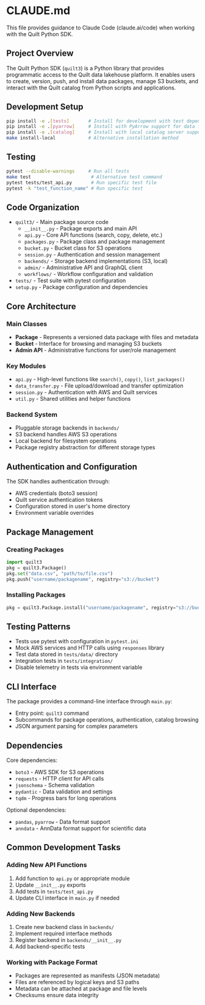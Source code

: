 # CLAUDE.md

This file provides guidance to Claude Code (claude.ai/code) when working with the Quilt Python SDK.

## Project Overview

The Quilt Python SDK (`quilt3`) is a Python library that provides programmatic access to the Quilt data lakehouse platform. It enables users to create, version, push, and install data packages, manage S3 buckets, and interact with the Quilt catalog from Python scripts and applications.

## Development Setup

```bash
pip install -e .[tests]       # Install for development with test dependencies
pip install -e .[pyarrow]     # Install with PyArrow support for data formats
pip install -e .[catalog]     # Install with local catalog server support
make install-local            # Alternative installation method
```

## Testing

```bash
pytest --disable-warnings     # Run all tests
make test                      # Alternative test command
pytest tests/test_api.py       # Run specific test file
pytest -k "test_function_name" # Run specific test
```

## Code Organization

- `quilt3/` - Main package source code
  - `__init__.py` - Package exports and main API
  - `api.py` - Core API functions (search, copy, delete, etc.)
  - `packages.py` - Package class and package management
  - `bucket.py` - Bucket class for S3 operations
  - `session.py` - Authentication and session management
  - `backends/` - Storage backend implementations (S3, local)
  - `admin/` - Administrative API and GraphQL client
  - `workflows/` - Workflow configuration and validation
- `tests/` - Test suite with pytest configuration
- `setup.py` - Package configuration and dependencies

## Core Architecture

### Main Classes
- **Package** - Represents a versioned data package with files and metadata
- **Bucket** - Interface for browsing and managing S3 buckets
- **Admin API** - Administrative functions for user/role management

### Key Modules
- `api.py` - High-level functions like `search()`, `copy()`, `list_packages()`
- `data_transfer.py` - File upload/download and transfer optimization
- `session.py` - Authentication with AWS and Quilt services
- `util.py` - Shared utilities and helper functions

### Backend System
- Pluggable storage backends in `backends/`
- S3 backend handles AWS S3 operations
- Local backend for filesystem operations
- Package registry abstraction for different storage types

## Authentication and Configuration

The SDK handles authentication through:
- AWS credentials (boto3 session)
- Quilt service authentication tokens
- Configuration stored in user's home directory
- Environment variable overrides

## Package Management

### Creating Packages
```python
import quilt3
pkg = quilt3.Package()
pkg.set("data.csv", "path/to/file.csv")
pkg.push("username/packagename", registry="s3://bucket")
```

### Installing Packages
```python
pkg = quilt3.Package.install("username/packagename", registry="s3://bucket")
```

## Testing Patterns

- Tests use pytest with configuration in `pytest.ini`
- Mock AWS services and HTTP calls using `responses` library
- Test data stored in `tests/data/` directory
- Integration tests in `tests/integration/`
- Disable telemetry in tests via environment variable

## CLI Interface

The package provides a command-line interface through `main.py`:
- Entry point: `quilt3` command
- Subcommands for package operations, authentication, catalog browsing
- JSON argument parsing for complex parameters

## Dependencies

Core dependencies:
- `boto3` - AWS SDK for S3 operations
- `requests` - HTTP client for API calls
- `jsonschema` - Schema validation
- `pydantic` - Data validation and settings
- `tqdm` - Progress bars for long operations

Optional dependencies:
- `pandas`, `pyarrow` - Data format support
- `anndata` - AnnData format support for scientific data

## Common Development Tasks

### Adding New API Functions
1. Add function to `api.py` or appropriate module
2. Update `__init__.py` exports
3. Add tests in `tests/test_api.py`
4. Update CLI interface in `main.py` if needed

### Adding New Backends
1. Create new backend class in `backends/`
2. Implement required interface methods
3. Register backend in `backends/__init__.py`
4. Add backend-specific tests

### Working with Package Format
- Packages are represented as manifests (JSON metadata)
- Files are referenced by logical keys and S3 paths
- Metadata can be attached at package and file levels
- Checksums ensure data integrity